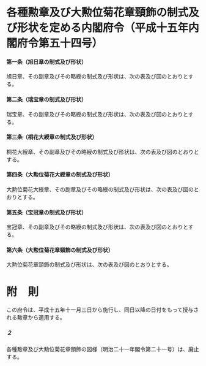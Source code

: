 # 各種勲章及び大勲位菊花章頸飾の制式及び形状を定める内閣府令（平成十五年内閣府令第五十四号）
#### 第一条（旭日章の制式及び形状）
旭日章、その副章及びその略綬の制式及び形状は、次の表及び図のとおりとする。
#### 第二条（瑞宝章の制式及び形状）
瑞宝章、その副章及びその略綬の制式及び形状は、次の表及び図のとおりとする。
#### 第三条（桐花大綬章の制式及び形状）
桐花大綬章、その副章及びその略綬の制式及び形状は、次の表及び図のとおりとする。
#### 第四条（大勲位菊花大綬章の制式及び形状）
大勲位菊花大綬章、その副章及びその略綬の制式及び形状は、次の表及び図のとおりとする。
#### 第五条（宝冠章の制式及び形状）
宝冠章、その副章及びその略綬の制式及び形状は、次の表及び図のとおりとする。
#### 第六条（大勲位菊花章頸飾の制式及び形状）
大勲位菊花章頸飾の制式及び形状は、次の表及び図のとおりとする。
# 附　則
この府令は、平成十五年十一月三日から施行し、同日以降の日付をもって授与される勲章から適用する。
##### ２
各種勲章及び大勲位菊花章頸飾の図様（明治二十一年閣令第二十一号）は、廃止する。
